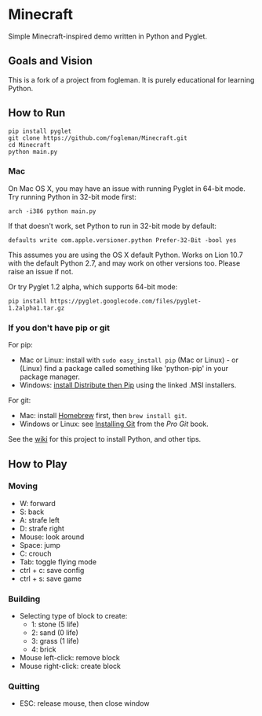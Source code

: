 # Minecraft

Simple Minecraft-inspired demo written in Python and Pyglet.


## Goals and Vision

This is a fork of a project from fogleman.
It is purely educational for learning Python.

## How to Run

    pip install pyglet
    git clone https://github.com/fogleman/Minecraft.git
    cd Minecraft
    python main.py

### Mac

On Mac OS X, you may have an issue with running Pyglet in 64-bit mode. Try running Python in 32-bit mode first:

    arch -i386 python main.py

If that doesn't work, set Python to run in 32-bit mode by default:

    defaults write com.apple.versioner.python Prefer-32-Bit -bool yes 

This assumes you are using the OS X default Python.  Works on Lion 10.7 with the default Python 2.7, and may work on other versions too.  Please raise an issue if not.
    
Or try Pyglet 1.2 alpha, which supports 64-bit mode:  

    pip install https://pyglet.googlecode.com/files/pyglet-1.2alpha1.tar.gz 

### If you don't have pip or git

For pip:

- Mac or Linux: install with `sudo easy_install pip` (Mac or Linux) - or (Linux) find a package called something like 'python-pip' in your package manager.
- Windows: [install Distribute then Pip](http://stackoverflow.com/a/12476379/992887) using the linked .MSI installers.

For git:

- Mac: install [Homebrew](http://mxcl.github.com/homebrew/) first, then `brew install git`.
- Windows or Linux: see [Installing Git](http://git-scm.com/book/en/Getting-Started-Installing-Git) from the _Pro Git_ book.

See the [wiki](https://github.com/fogleman/Minecraft/wiki) for this project to install Python, and other tips.

## How to Play

### Moving

- W:        forward
- S:        back
- A:        strafe left
- D:        strafe right
- Mouse:    look around
- Space:    jump
- C:        crouch
- Tab:      toggle flying mode
- ctrl + c: save config
- ctrl + s: save game


### Building

- Selecting type of block to create:
    - 1: stone (5 life)
    - 2: sand (0 life)
    - 3: grass (1 life)
    - 4: brick
- Mouse left-click: remove block
- Mouse right-click: create block

### Quitting

- ESC: release mouse, then close window

